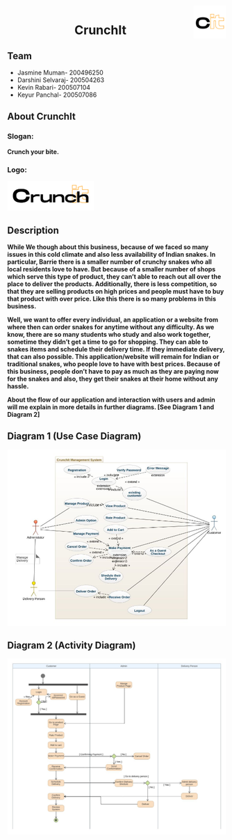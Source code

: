 <img align="right" src="./images/Crunchit-blackSmall.png" height="75" width="75"/> 

<div align="center">
    <h1>CrunchIt</h1>
</div>

<div>
    <h2> Team </h2>
    <ul>
        <li>Jasmine Muman- 200496250</li>
        <li>Darshini Selvaraj- 200504263</li>
        <li>Kevin Rabari- 200507104</li>
        <li>Keyur Panchal- 200507086</li>
    </ul>
</div>

<div>
    <h2> About CrunchIt </h2>
    <h3> Slogan: </h3>
    <b> Crunch your bite. <b>
    <h3> Logo: </h3>
    <img src="./images/Crunchit-blackBig.png" width="200" /> 
</div>

<div>
    <h2> Description </h2>
    <p>While We though about this business, because of we faced so many issues in this cold climate and also less availability of Indian snakes. In particular, Barrie there is a smaller number of crunchy snakes who all local residents love to have. But because of a smaller number of shops which serve this type of product, they can’t able to reach out all over the place to deliver the products. Additionally, there is less competition, so that they are selling products on high prices and people must have to buy that product with over price. Like this there is so many problems in this business. </p>
    <p>Well, we want to offer every individual, an application or a website from where then can order snakes for anytime without any difficulty. As we know, there are so many students who study and also work together, sometime they didn’t get a time to go for shopping. They can able to snakes items and schedule their delivery time. If they immediate delivery, that can also possible. This application/website will remain for Indian or traditional snakes, who people love to have with best prices. Because of this business, people don’t have to pay as much as they are paying now for the snakes and also, they get their snakes at their home without any hassle. </p>
    <p>About the flow of our application and interaction with users and admin will me explain in more details in further diagrams. [See Diagram 1 and Diagram 2]</p>
</div>

<div>
    <h2> Diagram 1 (Use Case Diagram)</h2>
    <img src="./images/CrunchIt UseCaseDiagram.jpeg" />
</div>

<div>
    <h2> Diagram 2 (Activity Diagram)</h2>
    <img src="./images/CrunchIt ActivityDiagram.jpeg" />
</div>